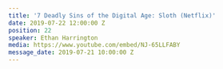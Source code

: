 ```yaml
---
title: '7 Deadly Sins of the Digital Age: Sloth (Netflix)'
date: 2019-07-22 12:00:00 Z
position: 22
speaker: Ethan Harrington
media: https://www.youtube.com/embed/NJ-65LLFABY
message_date: 2019-07-21 10:00:00 Z
---
```


